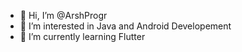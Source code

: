 - 👋 Hi, I’m @ArshProgr
- 👀 I’m interested in Java and Android Developement
- 🌱 I’m currently learning Flutter
  

<!---
ArshProgr/ArshProgr is a ✨ special ✨ repository because its `README.md` (this file) appears on your GitHub profile.
You can click the Preview link to take a look at your changes.
--->
